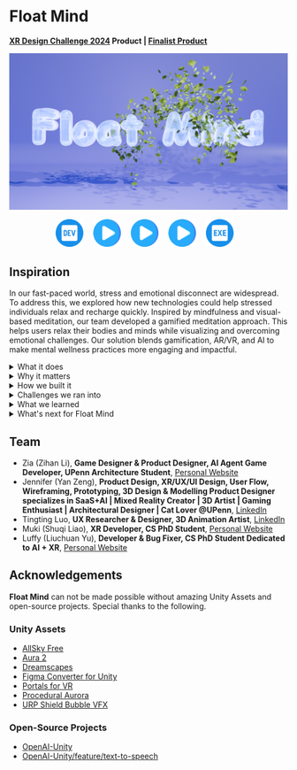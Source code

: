 # Float Mind

**[XR Design Challenge 2024](https://immersive-insiders.com/xrdc24) Product | [Finalist Product](https://immersive-insiders.com/xrdc24-finalists)**

[![Float Mind Windows Splash Intro](docs/splash.png)](https://youtu.be/4PgnTSuonMU)

<div align="center">
<a href="https://devpost.com/software/float-mind"><img src="docs/dev.png" style="width: 50px" alt="DevPost"/></a>&emsp;
<a href="https://vimeo.com/1046994682"><img src="docs/video.png" style="width: 50px" alt="Short Video"/></a>&emsp;
<a href="https://youtu.be/nWtLzsRNsIg"><img src="docs/video.png" style="width: 50px" alt="Long Video"/></a>&emsp;
<a href="https://youtu.be/uJr09t_qAL8"><img src="docs/video.png" style="width: 50px" alt="Windows Demo"/></a>&emsp;
<a href="https://github.com/luffy-yu/FloatMind/releases"><img src="docs/exe.png" style="width: 50px" alt="Windows EXE"/></a>&emsp;
</div>

## Inspiration

In our fast-paced world, stress and emotional disconnect are widespread. To address this, we explored how new
technologies could help stressed individuals relax and recharge quickly. Inspired by mindfulness and visual-based
meditation, our team developed a gamified meditation approach. This helps users relax their bodies and minds while
visualizing and overcoming emotional challenges. Our solution blends gamification, AR/VR, and AI to make mental wellness
practices more engaging and impactful.

<details>
    <summary>What it does</summary>

**Float Mind** is an AI-powered AR/VR meditation tool designed to help stressed individuals effectively relax and
reconnect with their emotions through an immersive mindfulness experience. With a seamless, controller-free interface on
Meta Quest, it offers a unique combination of AI-driven emotional insights and interactive meditation practices.
The experience begins with Flo, an empathetic AI companion that analyzes users’ thoughts and visualizes their positive
and negative emotions as interactive 3D bubbles. Through intuitive hand gestures, users engage with these bubbles,
dynamically shaping their virtual environment. This transitions seamlessly into a guided meditation phase, where calming
breathing exercises, soothing animations, and interactive elements like growing auroras and nurturing trees promote
mindfulness and relaxation.

</details>

<details>
    <summary>Why it matters</summary>

**Float Mind** integrates cutting-edge AI with immersive technology to redefine traditional mindfulness practices. It
provides a trusted, science-backed mental wellness solution, offering busy professionals an accessible and impactful way
to manage stress and enhance emotional well-being, whether at work or at home.

</details>

<details>
    <summary>How we built it</summary>

**Float Mind** was developed using Meta Quest 3/Pro, Unity 6, and advanced AI technologies such as scene understanding,
speech-to-text (STT), text-to-speech (TTS), and large language model (LLM). The emotional analysis feature leverages LLM
Agent (GPT-o1 mini model) to detect positivity and negativity in user input, while the AR/VR experience was crafted
using Meta XR All-in-One SDK. Our team combined expertise in AI, UI/UX design, and immersive 3D environments to create a
seamless and engaging user journey. Rigorous testing ensured the interactivity and flow worked smoothly without the need
for controllers.

</details>

<details>
    <summary>Challenges we ran into</summary>

**1. Device constraints. For example, eye tracking feature is only available on Meta Quest Pro headset.**

> Solution: Change the design and refrain from applying eye tracking.

**2. Inhaling and exhaling breath effect.**

> Solution: Utilize VFX Effect Graphics Editorto dynamically adjust particle density and motion paths, aligning
> seamlessly with the rhythmic flow of meditation breathing.

**3. Portal effect to bridge the virtuality and reality.**

> Solution: Develop a custom shader to create a see-through render texture for virtual scenes, incorporating rotating
> and edge-dissolving effects with an albedo material and alpha texture. Adjust scene layers and camera culling settings
> to achieve a portal effect.

**4. Blender geometry node animation compatibility with Unity.**

> Solution: Utilize MDD exporting format to remap Blender's geometry node effects into frame-based animation clips,
> enabling seamless integration with the Unity Animator.

**5. Unity
plugin [Figma Converter for Unity](https://assetstore.unity.com/packages/tools/utilities/figma-converter-for-unity-198134)
compatibility issues and bugs.**

> Solution: Dive into the source code and fix them.

**6. Frame layout offset issue when switching frames via enabling/disabling.**

> Solution: Use `RectTransform.sizeDelta` property to realize switching, i.e., set it to `Vector2.zero` to hide.

## Accomplishments that we're proud of

We're proud to create an immersive and gamified meditation tool that embraces cutting-edge AI and AR/VR technology,
grounded in the science of mindfulness and psychology. We crafted a visually stunning 3D environment with intuitive
spatial interactions and audio-reactive animation.

Significant technical achievements include the successful integration of LLM-driven emotional analysis with AR/VR
interactions and the delivery of a seamless controller-free VR headset experience. The core immersive interactions rely
on hand tracking, combined with hand gesture detection.

### 1. Bridge AR and VR through User Actions

Through thoughtful UX design, we empowered users to seamlessly bridge the gap between AR and VR experiences, amplifying
participatory joy.

### 2. Interactive 3D CTA

We innovated by replacing traditional 2D CTAs with a 3D cube, allowing users to proceed, revert actions, or engage with
the AI agent all within a single interactive element.

### 3. Meditation Therapy LLM Agent

We developed an LLM-powered agent designed specifically for meditation therapy, providing dynamic, personalized guidance
and emotional support.

### 4. Multi-Modal Input via Hand Gesture Detection

Using advanced hand tracking, we recognized gestures—such as index-finger poking, double-hand waving, and pushing—to
enable intuitive, controller-free interactions.

### 5. Audio-Driven Prompting and Mood Detection

By feeding audio input to the LLM agent, we gauged positive or negative user moods in real time, generating responsive,
interactable “bubbles” to enhance engagement.

### 6. Seamless Scene Blending with Meta Scene API

We harnessed the Meta Scene API to capture physical-world meshes, effortlessly merging real-world surroundings with the
virtual scene during the bubble interaction phase.

### 7. Dissolving Transition Effect

A gradual dissolving effect transitions users from the real world to the virtual environment, maintaining immersion and
ensuring a smooth user experience.

### 8. AI Agent Avatar with Real-Time Audio

We incorporated text-to-speech for the agent’s GPT-generated responses, supported by real-time audio reflection to
enrich interactivity and bring the avatar to life.

</details>

<details>
<summary>What we learned</summary>

### 1. XR + UX

Bridging XR and UX with the help of fine-tuned plugins and customized scripts.

### 2. XR + AI

Applying scene understanding to sense user's surroundings, generating seamless virtual-real world blending, and
employing LLMs capacities to process context (e.g., user's emotion) to facilitate personalized immersive experience.

### 3. Multidisciplinary Integration

Integrating diverse multidisciplinary tools from design to development, 2D to 3D, text to audio, and vice versa.
Creating immersive experience with environment, animations, sounds, visuals, and interactions.

</details>

<details>
    <summary>What's next for Float Mind</summary>

- Expand **Float Mind**’s emotional analysis capabilities to recognize a broader range of sentiments and introduce more
  interactive meditation elements.
- Integrate biofeedback mechanisms to make the experience even more personalized.
- Explore partnerships with mental health professionals and wellness organizations to bring **Float Mind** to a wider
  audience.

</details>

## Team

- Zia (Zihan Li), **Game Designer & Product Designer, AI Agent Game Developer, UPenn Architecture Student**, [Personal Website](https://www.zihanli.org/)
- Jennifer (Yan Zeng), **Product Design, XR/UX/UI Design, User Flow, Wireframing, Prototyping, 3D Design & Modelling
  Product Designer specializes in SaaS+AI | Mixed Reality Creator | 3D Artist | Gaming Enthusiast | Architectural
  Designer | Cat Lover @UPenn**, [LinkedIn](https://www.linkedin.com/in/jennifer-zeng-b4244b171/)
- Tingting Luo, **UX Researcher & Designer, 3D Animation Artist**, [LinkedIn](https://www.linkedin.com/in/tingting-luo-uiux/)
- Muki (Shuqi Liao), **XR Developer, CS PhD Student**, [Personal Website](https://yvettemuki.github.io/)
- Luffy (Liuchuan Yu), **Developer & Bug Fixer, CS PhD Student Dedicated to AI + XR**, [Personal Website](https://www.chuange.org/)

## Acknowledgements

**Float Mind** can not be made possible without amazing Unity Assets and open-source projects. Special thanks to the following.

### Unity Assets

- [AllSky Free](https://assetstore.unity.com/packages/2d/textures-materials/sky/allsky-free-10-sky-skybox-set-146014)
- [Aura 2](https://assetstore.unity.com/packages/tools/particles-effects/aura-2-volumetric-lighting-fog-137148)
- [Dreamscapes](https://assetstore.unity.com/packages/3d/environments/dreamscapes-50924)
- [Figma Converter for Unity](https://assetstore.unity.com/packages/tools/utilities/figma-converter-for-unity-198134)
- [Portals for VR](https://assetstore.unity.com/packages/vfx/portals-for-vr-228871)
- [Procedural Aurora](https://assetstore.unity.com/packages/vfx/particles/environment/procedural-aurora-116309)
- [URP Shield Bubble VFX](https://assetstore.unity.com/packages/vfx/shaders/urp-shield-bubble-vfx-170401)

### Open-Source Projects
- [OpenAI-Unity](https://github.com/srcnalt/OpenAI-Unity)
- [OpenAI-Unity/feature/text-to-speech](https://github.com/srcnalt/OpenAI-Unity/compare/master...alphdevcode:OpenAI-Unity:feature/text-to-speech)